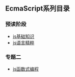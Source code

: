 
## EcmaScript系列目录

### 预读阶段
- [js基础知识](../steps/step1-预读/js/js基础知识.md)
- [js语言精粹](../steps/step1-预读/js/js语言精粹.md)


### 专题二
- [js函数式编程](../steps/step2/js/)

